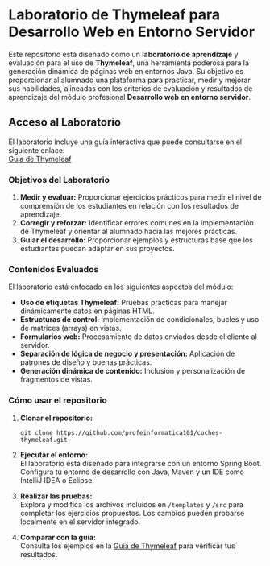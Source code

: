 
# Laboratorio de Thymeleaf para Desarrollo Web en Entorno Servidor

Este repositorio está diseñado como un **laboratorio de aprendizaje** y evaluación para el uso de **Thymeleaf**, una herramienta poderosa para la generación dinámica de páginas web en entornos Java. Su objetivo es proporcionar al alumnado una plataforma para practicar, medir y mejorar sus habilidades, alineadas con los criterios de evaluación y resultados de aprendizaje del módulo profesional **Desarrollo web en entorno servidor**.

## Acceso al Laboratorio

El laboratorio incluye una guía interactiva que puede consultarse en el siguiente enlace:  
[Guía de Thymeleaf](https://profeinformatica101.github.io/java/thymeleaf.html)

### Objetivos del Laboratorio

1. **Medir y evaluar:** Proporcionar ejercicios prácticos para medir el nivel de comprensión de los estudiantes en relación con los resultados de aprendizaje.
2. **Corregir y reforzar:** Identificar errores comunes en la implementación de Thymeleaf y orientar al alumnado hacia las mejores prácticas.
3. **Guiar el desarrollo:** Proporcionar ejemplos y estructuras base que los estudiantes puedan adaptar en sus proyectos.

### Contenidos Evaluados

El laboratorio está enfocado en los siguientes aspectos del módulo:

- **Uso de etiquetas Thymeleaf:** Pruebas prácticas para manejar dinámicamente datos en páginas HTML.
- **Estructuras de control:** Implementación de condicionales, bucles y uso de matrices (arrays) en vistas.
- **Formularios web:** Procesamiento de datos enviados desde el cliente al servidor.
- **Separación de lógica de negocio y presentación:** Aplicación de patrones de diseño y buenas prácticas.
- **Generación dinámica de contenido:** Inclusión y personalización de fragmentos de vistas.

### Cómo usar el repositorio

1. **Clonar el repositorio:**  
   ```
   git clone https://github.com/profeinformatica101/coches-thymeleaf.git
   ```

2. **Ejecutar el entorno:**  
   El laboratorio está diseñado para integrarse con un entorno Spring Boot. Configura tu entorno de desarrollo con Java, Maven y un IDE como IntelliJ IDEA o Eclipse.

3. **Realizar las pruebas:**  
   Explora y modifica los archivos incluidos en `/templates` y `/src` para completar los ejercicios propuestos. Los cambios pueden probarse localmente en el servidor integrado.

4. **Comparar con la guía:**  
   Consulta los ejemplos en la [Guía de Thymeleaf](https://profeinformatica101.github.io/java/thymeleaf.html) para verificar tus resultados.
